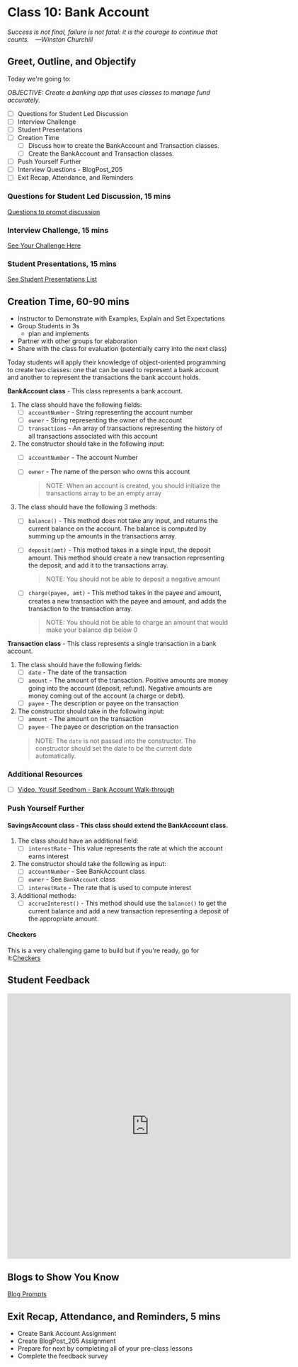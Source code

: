 # Class 10: Bank Account

<!-- ! HIDE FROM STUDENT; INSTRUCTOR ONLY CONTENT -->
<!-- ## Instructor Only Content - HIDE FROM STUDENTS -->

<!-- ! END INSTRUCTOR ONLY CONTENT -->

*Success is not final, failure is not fatal: it is the courage to continue that counts. —Winston Churchill*

## Greet, Outline, and Objectify

<!-- SMART: Specific, Measurable, Attainable, Relevant, and Timely. -->
<!-- https://examples.yourdictionary.com/well-written-examples-of-learning-objectives.html -->

Today we're going to:
  
*OBJECTIVE: Create a banking app that uses classes to manage fund accurately.*

- [ ] Questions for Student Led Discussion
- [ ] Interview Challenge
- [ ] Student Presentations
- [ ] Creation Time
    - [ ]  Discuss how to create the BankAccount and Transaction classes.
    - [ ]  Create the BankAccount and Transaction classes.
- [ ] Push Yourself Further
- [ ] Interview Questions - BlogPost_205
- [ ] Exit Recap, Attendance, and Reminders

### Questions for Student Led Discussion, 15 mins
<!-- This section should be structured with the 5E model: https://lesley.edu/article/empowering-students-the-5e-model-explained -->

[Questions to prompt discussion](./../additionalResources/questionsForDiscussion/qfd-class-10.md)

### Interview Challenge, 15 mins
<!-- The last two E happen here: elaborate and evaluate  -->
<!-- this sections should have a challenge that can be solved with the skills they've learned since their last class. -->
<!-- ! HIDDEN CONTENT: INSTRUCTOR ONLY -->
[See Your Challenge Here](./../additionalResources/interviewChallenges.md)
<!-- ! END HIDDEN CONTENT: INSTRUCTOR ONLY -->

### Student Presentations, 15 mins

[See Student Presentations List](./../additionalResources/studentPresentations.md)

## Creation Time, 60-90 mins

* Instructor to Demonstrate with Examples, Explain and Set Expectations
* Group Students in 3s 
  * plan and implements
* Partner with other groups for elaboration
* Share with the class for evaluation (potentially carry into the next class) 

Today students will apply their knowledge of object-oriented programming to create two classes: one that can be used to represent a bank account and another to represent the transactions the bank account holds.

**BankAccount class** - This class represents a bank account.

1. The class should have the following fields:
    - [ ] `accountNumber` - String representing the account number
    - [ ] `owner` - String representing the owner of the account
    - [ ] `transactions` - An array of transactions representing the history of all transactions associated with this account

2. The constructor should take in the following input:
    - [ ] `accountNumber` - The account Number
    - [ ] `owner` - The name of the person who owns this account

      > NOTE: When an account is created, you should initialize the transactions array to be an empty array

3. The class should have the following 3 methods:
    - [ ] `balance()` - This method does not take any input, and returns the current balance on the account. The balance is computed by summing up the amounts in the transactions array.
    - [ ] `deposit(amt)` - This method takes in a single input, the deposit amount. This method should create a new transaction representing the deposit, and add it to the transactions array.

      > NOTE: You should not be able to deposit a negative amount

    - [ ] `charge(payee, amt)` - This method takes in the payee and amount, creates a new transaction with the payee and amount, and adds the transaction to the transaction array.

      > NOTE: You should not be able to charge an amount that would make your balance dip below 0

**Transaction class** - This class represents a single transaction in a bank account.

1. The class should have the following fields:
    - [ ] `date` - The date of the transaction
    - [ ] `amount` - The amount of the transaction. Positive amounts are money going into the account (deposit, refund). Negative amounts are money coming out of the account (a charge or debit).
    - [ ] `payee` - The description or payee on the transaction

2. The constructor should take in the following input:
    - [ ] `amount` - The amount on the transaction
    - [ ] `payee` - The payee or description on the transaction

    > NOTE: The `date` is not passed into the constructor. The constructor should set the date to be the current date automatically.

### Additional Resources

- [ ] [Video, Yousif Seedhom - Bank Account Walk-through](https://zoom.us/rec/play/tMUkduiqqj43GICQtASDBvVxW465e6qsgSEf__pZxRqwVnkGOlryN-FHYuZdNxZb7FoqDrBjCiF3WCIW)

### Push Yourself Further

#### **SavingsAccount class** - This class should extend the BankAccount class.

1. The class should have an additional field:
    - [ ] `interestRate` - This value represents the rate at which the account earns interest

1. The constructor should take the following as input:
    - [ ] `accountNumber` - See BankAccount class
    - [ ] `owner` - See `BankAccount` class
    - [ ] `interestRate` - The rate that is used to compute interest

1. Additional methods:
    - [ ] `accrueInterest()` - This method should use the `balance()` to get the current balance and add a new transaction representing a deposit of the appropriate amount.

#### Checkers

This is a very challenging game to build but if you're ready, go for it:[Checkers](./../additionalResources/bonusMaterial/checkersBonus.md)

## Student Feedback

<iframe src="https://docs.google.com/forms/d/e/1FAIpQLSd85nNCk_MdnaXCsX7fWl3vYgcqvozzlK2cKq26d2g67Zh8Kg/viewform?embedded=true" width="640" height="600" frameborder="0" marginheight="0" marginwidth="0">Loading…</iframe>

## Blogs to Show You Know

[Blog Prompts](./../additionalResources/blogPrompts.md)

## Exit Recap, Attendance, and Reminders, 5 mins

* Create Bank Account Assignment
* Create BlogPost_205 Assignment
* Prepare for next by completing all of your pre-class lessons
* Complete the feedback survey

<!-- <iframe id="openedx-zollege" src="https://openedx.zollege.com/feedback" style="width: 100%; height: 500px; border: 0">Browser not compatible.</iframe>
<script src="https://openedx.zollege.com/assets/index.js" type="application/javascript"></script> -->


<!-- TODO Create 3 question exit questions -->

<!-- TODO INSERT Student Feedback From -->

<!-- TODO INSERT *HIDDEN* Instructor Feedback Form -->

<!-- 
cp workspace/resources/classOutlineTemplate.md docs/module-
 -->